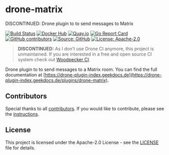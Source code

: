 # drone-matrix

DISCONTINUED: Drone plugin to to send messages to Matrix

[![Build Status](https://img.shields.io/drone/build/thegeeklab/drone-matrix?logo=drone&server=https%3A%2F%2Fdrone.thegeeklab.de)](https://drone.thegeeklab.de/thegeeklab/drone-matrix)
[![Docker Hub](https://img.shields.io/badge/dockerhub-latest-blue.svg?logo=docker&logoColor=white)](https://hub.docker.com/r/thegeeklab/drone-matrix)
[![Quay.io](https://img.shields.io/badge/quay-latest-blue.svg?logo=docker&logoColor=white)](https://quay.io/repository/thegeeklab/drone-matrix)
[![Go Report Card](https://goreportcard.com/badge/github.com/thegeeklab/drone-matrix)](https://goreportcard.com/report/github.com/thegeeklab/drone-matrix)
[![GitHub contributors](https://img.shields.io/github/contributors/thegeeklab/drone-matrix)](https://github.com/thegeeklab/drone-matrix/graphs/contributors)
[![Source: GitHub](https://img.shields.io/badge/source-github-blue.svg?logo=github&logoColor=white)](https://github.com/thegeeklab/drone-matrix)
[![License: Apache-2.0](https://img.shields.io/github/license/thegeeklab/drone-matrix)](https://github.com/thegeeklab/drone-matrix/blob/main/LICENSE)

> **DISCONTINUED:** As I don't use Drone CI anymore, this project is unmaintained. If you are interested in a free and open source CI system check out [Woodpecker CI](https://woodpecker-ci.org/).

Drone plugin to to send messages to a Matrix room. You can find the full documentation at [https://drone-plugin-index.geekdocs.de](https://drone-plugin-index.geekdocs.de/plugins/drone-matrix).

## Contributors

Special thanks to all [contributors](https://github.com/thegeeklab/drone-matrix/graphs/contributors). If you would like to contribute, please see the [instructions](https://github.com/thegeeklab/drone-matrix/blob/main/CONTRIBUTING.md).

## License

This project is licensed under the Apache-2.0 License - see the [LICENSE](https://github.com/thegeeklab/drone-matrix/blob/main/LICENSE) file for details.
